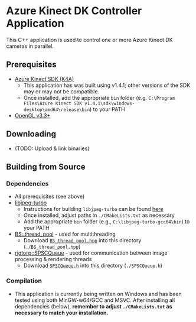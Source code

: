 # Azure Kinect DK Controller Application
This C++ application is used to control one or more Azure Kinect DK cameras in parallel.

## Prerequisites
- [Azure Kinect SDK (K4A)](https://github.com/microsoft/Azure-Kinect-Sensor-SDK)
  - This application has was built using v1.4.1; other versions of the SDK may or may not be compatible.
  - Once installed, add the appropriate `bin` folder (e.g. `C:\Program Files\Azure Kinect SDK v1.4.1\sdk\windows-desktop\amd64\release\bin`) to your PATH
- [OpenGL v3.3+](https://www.khronos.org/opengl/wiki/Getting_Started#Downloading_OpenGL)

## Downloading
- (TODO: Upload & link binaries)

## Building from Source
### Dependencies
- All prerequisites (see above)
- [libjpeg-turbo](https://libjpeg-turbo.org)
  - Instructions for building `libjpeg-turbo` can be found [here](https://github.com/libjpeg-turbo/libjpeg-turbo/blob/main/BUILDING.md)
  - Once installed, adjust paths in `./CMakeLists.txt` as necessary
  - Add the appropriate `bin` folder (e.g., `C:\libjpeg-turbo-gcc64\bin`) to your PATH
- [BS::thread_pool](https://github.com/bshoshany/thread-pool) - used for multithreading
  - Download [`BS_thread_pool.hpp`](https://raw.githubusercontent.com/bshoshany/thread-pool/master/BS_thread_pool.hpp) into this directory (`./BS_thread_pool.hpp`)
- [rigtorp::SPSCQueue](https://github.com/rigtorp/SPSCQueue) - used for communication between image processing & rendering threads
  - Download [`SPSCQueue.h`](https://raw.githubusercontent.com/rigtorp/SPSCQueue/master/include/rigtorp/SPSCQueue.h) into this directory (`./SPSCQueue.h`)

### Compilation
- This application is currently being written on Windows and has been tested using both MinGW-w64/GCC and MSVC. After installing all dependencies (below), **remember to adjust `./CMakeLists.txt` as necessary to match your installation.**
